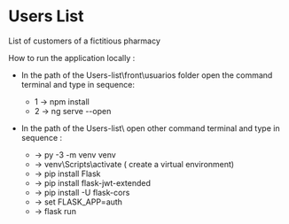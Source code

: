 # Users List
 List of customers of a fictitious pharmacy
 
 
 How to run the application locally :
   - In the path of the Users-list\front\usuarios folder open the command terminal and type in sequence:
     * 1 -> npm install 
     * 2 -> ng serve --open
    
   - In the path of the Users-list\ open other command terminal and type in sequence :
      * -> py -3 -m venv venv
      * -> venv\Scripts\activate ( create a virtual environment)
      * -> pip install Flask
      * -> pip install flask-jwt-extended
      * -> pip install -U flask-cors
      * -> set FLASK_APP=auth
      * -> flask run 
  
